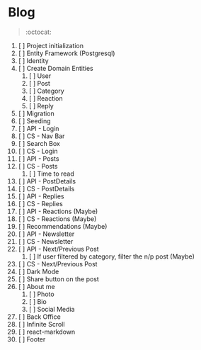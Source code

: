 # Blog

> :octocat:

1. [ ] Project initialization
2. [ ] Entity Framework (Postgresql)
3. [ ] Identity
4. [ ] Create Domain Entities
   1. [ ]  User
   2. [ ]  Post
   3. [ ]  Category
   4. [ ]  Reaction
   5. [ ]  Reply
5. [ ] Migration
6. [ ] Seeding
7. [ ] API - Login
8. [ ] CS - Nav Bar
9.  [ ] Search Box
10. [ ] CS - Login  
11. [ ] API - Posts
12. [ ] CS - Posts
    1.  [ ] Time to read
13. [ ] API - PostDetails
14. [ ] CS - PostDetails
15. [ ] API - Replies
16. [ ] CS - Replies
17. [ ] API - Reactions (Maybe)
18. [ ] CS - Reactions (Maybe)
19. [ ] Recommendations (Maybe)
20. [ ] API - Newsletter
21. [ ] CS - Newsletter
22. [ ] API - Next/Previous Post
    1.  [ ] If user filtered by category, filter the n/p post (Maybe)
23. [ ] CS - Next/Previous Post
24. [ ] Dark Mode
25. [ ] Share button on the post
26. [ ] About me
    1.  [ ] Photo
    2.  [ ] Bio
    3.  [ ] Social Media
27. [ ] Back Office
28. [ ] Infinite Scroll
29. [ ] react-markdown
30. [ ] Footer
